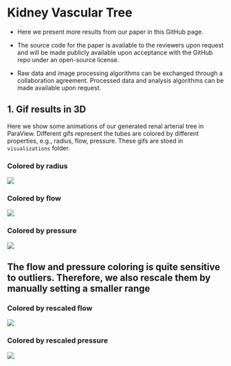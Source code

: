 # Kidney Vascular Tree

* Here we present more results from our paper in this GitHub page.

* The source code for the paper is available to the reviewers upon request and will be made publicly available upon acceptance with the GitHub repo under an open-source license. 

* Raw data and image processing algorithms can be exchanged through a collaboration agreement. 
Processed data and analysis algorithms can be made available upon request.

##  1. Gif results in 3D
Here we show some animations of our generated renal arterial tree in ParaView. 
Different gifs represent the tubes are colored by different properties, e.g., radius, flow, pressure.
These gifs are stoed in ```visualizations``` folder.

### Colored by radius
 ![](visualizations/radius1.gif) 
### Colored by flow
 ![](visualizations/flow.gif) 
### Colored by pressure
 ![](visualizations/pressure.gif) 

## The flow and pressure coloring is quite sensitive to outliers. Therefore, we also rescale them by manually setting a smaller range 
### Colored by rescaled flow
 ![](visualizations/flow_rescaled.gif) 
### Colored by rescaled pressure
 ![](visualizations/pressure_rescaled.gif) 


[//]: # (<img src="visualizations/pressure.gif" width=30% height=50%>)

[//]: # (<img src="visualizations/pressure.gif" width=30% height=50%>)

[//]: # (<p float="center">)

[//]: # (  <img src="visualizations/radius.gif" width="40%" />)

[//]: # (  <img src="visualizations/radius.gif" width="40%" /> )

[//]: # (</p>)


<!-- You can visualize vessel thickness in ParaView by applying a Tube filter, and selecting node radius as Vary Radius.
Then finally choose coloring based on different features

![](plots/paraview_tube.png) -->

